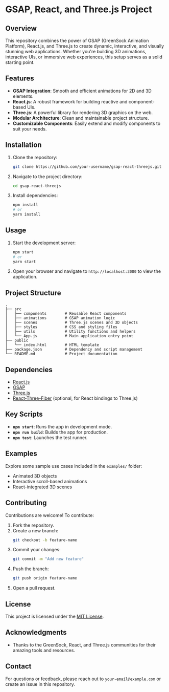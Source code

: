 # GSAP, React, and Three.js Project

## Overview
This repository combines the power of GSAP (GreenSock Animation Platform), React.js, and Three.js to create dynamic, interactive, and visually stunning web applications. Whether you're building 3D animations, interactive UIs, or immersive web experiences, this setup serves as a solid starting point.

## Features
- **GSAP Integration**: Smooth and efficient animations for 2D and 3D elements.
- **React.js**: A robust framework for building reactive and component-based UIs.
- **Three.js**: A powerful library for rendering 3D graphics on the web.
- **Modular Architecture**: Clean and maintainable project structure.
- **Customizable Components**: Easily extend and modify components to suit your needs.

## Installation
1. Clone the repository:
   ```bash
   git clone https://github.com/your-username/gsap-react-threejs.git
   ```
2. Navigate to the project directory:
   ```bash
   cd gsap-react-threejs
   ```
3. Install dependencies:
   ```bash
   npm install
   # or
   yarn install
   ```

## Usage
1. Start the development server:
   ```bash
   npm start
   # or
   yarn start
   ```
2. Open your browser and navigate to `http://localhost:3000` to view the application.

## Project Structure
```
.
├── src
│   ├── components        # Reusable React components
│   ├── animations        # GSAP animation logic
│   ├── scenes            # Three.js scenes and 3D objects
│   ├── styles            # CSS and styling files
│   ├── utils             # Utility functions and helpers
│   └── App.js            # Main application entry point
├── public
│   └── index.html        # HTML template
├── package.json          # Dependency and script management
└── README.md             # Project documentation
```

## Dependencies
- [React.js](https://reactjs.org/)
- [GSAP](https://greensock.com/gsap/)
- [Three.js](https://threejs.org/)
- [React-Three-Fiber](https://docs.pmnd.rs/react-three-fiber/getting-started/introduction) (optional, for React bindings to Three.js)

## Key Scripts
- **`npm start`**: Runs the app in development mode.
- **`npm run build`**: Builds the app for production.
- **`npm test`**: Launches the test runner.

## Examples
Explore some sample use cases included in the `examples/` folder:
- Animated 3D objects
- Interactive scroll-based animations
- React-integrated 3D scenes

## Contributing
Contributions are welcome! To contribute:
1. Fork the repository.
2. Create a new branch:
   ```bash
   git checkout -b feature-name
   ```
3. Commit your changes:
   ```bash
   git commit -m "Add new feature"
   ```
4. Push the branch:
   ```bash
   git push origin feature-name
   ```
5. Open a pull request.

## License
This project is licensed under the [MIT License](LICENSE).

## Acknowledgments
- Thanks to the GreenSock, React, and Three.js communities for their amazing tools and resources.

## Contact
For questions or feedback, please reach out to `your-email@example.com` or create an issue in this repository.

